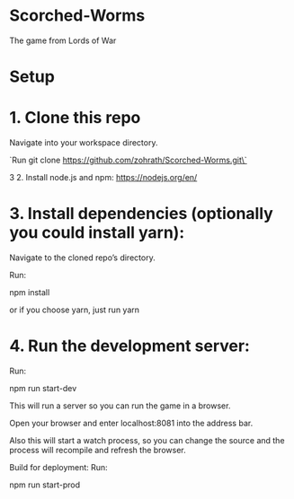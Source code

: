 # Scorched-Worms
The game from Lords of War

# Setup

# 1. Clone this repo 
Navigate into your workspace directory.

 \`Run git clone https://github.com/zohrath/Scorched-Worms.git\`
 
3 2. Install node.js and npm:
https://nodejs.org/en/

# 3. Install dependencies (optionally you could install yarn):
Navigate to the cloned repo’s directory.

Run:

npm install

or if you choose yarn, just run yarn

# 4. Run the development server:
Run:

npm run start-dev

This will run a server so you can run the game in a browser.

Open your browser and enter localhost:8081 into the address bar.

Also this will start a watch process, so you can change the source and the process will recompile and refresh the browser.

Build for deployment:
Run:

npm run start-prod
